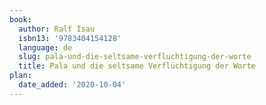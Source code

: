 ```yaml
---
book:
  author: Ralf Isau
  isbn13: '9783404154128'
  language: de
  slug: pala-und-die-seltsame-verfluchtigung-der-worte
  title: Pala und die seltsame Verflüchtigung der Worte
plan:
  date_added: '2020-10-04'
---
```

